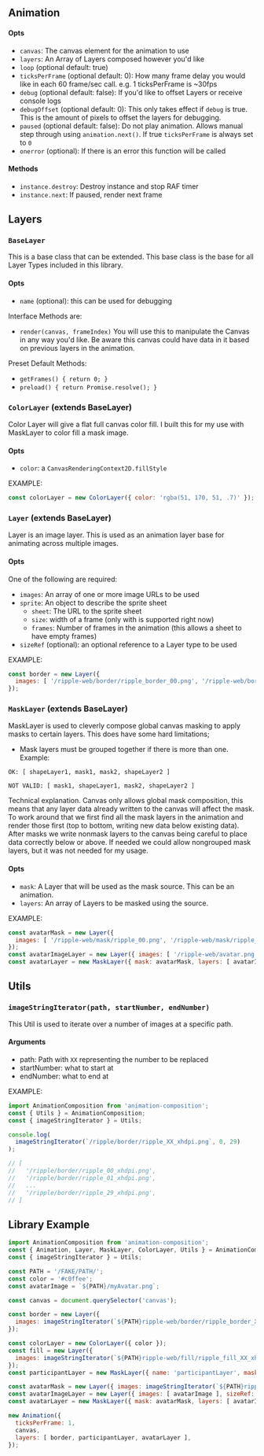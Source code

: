 ## Animation
#### Opts
- `canvas`: The canvas element for the animation to use
- `layers`: An Array of Layers composed however you'd like
- `loop` (optional default: true)
- `ticksPerFrame` (optional default: 0): How many frame delay you would like in each 60 frame/sec call. e.g. 1 ticksPerFrame is ~30fps
- `debug` (optional default: false): If you'd like to offset Layers or receive console logs
- `debugOffset` (optional default: 0): This only takes effect if `debug` is true. This is the amount of pixels to offset the layers for debugging.
- `paused` (optional default: false): Do not play animation. Allows manual step through using `animation.next()`. If true `ticksPerFrame` is always set to `0`
- `onerror` (optional): If there is an error this function will be called

#### Methods
- `instance.destroy`: Destroy instance and stop RAF timer
- `instance.next`: If paused, render next frame

## Layers

### `BaseLayer`
This is a base class that can be extended. This base class is the base for all Layer Types included
in this library.

#### Opts
- `name` (optional): this can be used for debugging

Interface Methods are:
- `render(canvas, frameIndex)`
    You will use this to manipulate the Canvas in any way you'd like. Be aware this canvas could
    have data in it based on previous layers in the animation.

Preset Default Methods:
- `getFrames() { return 0; }`
- `preload() { return Promise.resolve(); }`

### `ColorLayer` (extends BaseLayer)
Color Layer will give a flat full canvas color fill. I built this for my use with MaskLayer to color
fill a mask image.

#### Opts
- `color`: a `CanvasRenderingContext2D.fillStyle`

EXAMPLE:
```js
const colorLayer = new ColorLayer({ color: 'rgba(51, 170, 51, .7)' });
```

### `Layer` (extends BaseLayer)
Layer is an image layer. This is used as an animation layer base for animating across multiple
images.

#### Opts
One of the following are required:
  - `images`: An array of one or more image URLs to be used
  - `sprite`: An object to describe the sprite sheet
    - `sheet`: The URL to the sprite sheet
    - `size`: width of a frame (only with is supported right now)
    - `frames`: Number of frames in the animation (this allows a sheet to have empty frames)
- `sizeRef` (optional): an optional reference to a Layer type to be used

EXAMPLE:
```js
const border = new Layer({
  images: [ '/ripple-web/border/ripple_border_00.png', '/ripple-web/border/ripple_border_01.png' ]
});
```

### `MaskLayer` (extends BaseLayer)
MaskLayer is used to cleverly compose global canvas masking to apply masks to certain layers. This
does have some hard limitations;

- Mask layers must be grouped together if there is more than one.
Example:
```
OK: [ shapeLayer1, mask1, mask2, shapeLayer2 ]

NOT VALID: [ mask1, shapeLayer1, mask2, shapeLayer2 ]
```

Technical explanation. Canvas only allows global mask composition, this means that any layer
data already written to the canvas will affect the mask. To work around that we first find all the
mask layers in the animation and render those first (top to bottom, writing new data below
existing data). After masks we write nonmask layers to the canvas being careful to place data
correctly below or above. If needed we could allow nongrouped mask layers, but it was not
needed for my usage.

#### Opts
- `mask`: A Layer that will be used as the mask source. This can be an animation.
- `layers`: An array of Layers to be masked using the source.

EXAMPLE:
```js
const avatarMask = new Layer({
  images: [ '/ripple-web/mask/ripple_00.png', '/ripple-web/mask/ripple_01.png' ],
});
const avatarImageLayer = new Layer({ images: [ '/ripple-web/avatar.png' ], sizeRef: avatarMask });
const avatarLayer = new MaskLayer({ mask: avatarMask, layers: [ avatarImageLayer ]});
```

## Utils

### `imageStringIterator(path, startNumber, endNumber)`
This Util is used to iterate over a number of images at a specific path.

#### Arguments
- path: Path with `XX` representing the number to be replaced
- startNumber: what to start at
- endNumber: what to end at

EXAMPLE:
```js
import AnimationComposition from 'animation-composition';
const { Utils } = AnimationComposition;
const { imageStringIterator } = Utils;

console.log(
  imageStringIterator(`/ripple/border/ripple_XX_xhdpi.png`, 0, 29)
);

// [
//   '/ripple/border/ripple_00_xhdpi.png',
//   '/ripple/border/ripple_01_xhdpi.png',
//   ...
//   '/ripple/border/ripple_29_xhdpi.png',
// ]
```

## Library Example
```js
import AnimationComposition from 'animation-composition';
const { Animation, Layer, MaskLayer, ColorLayer, Utils } = AnimationComposition;
const { imageStringIterator } = Utils;

const PATH = '/FAKE/PATH/';
const color = '#c0ffee';
const avatarImage = `${PATH}/myAvatar.png`;

const canvas = document.querySelector('canvas');

const border = new Layer({
  images: imageStringIterator(`${PATH}ripple-web/border/ripple_border_XX_xhdpi.png`, 0, 29)
});

const colorLayer = new ColorLayer({ color });
const fill = new Layer({
  images: imageStringIterator(`${PATH}ripple-web/fill/ripple_fill_XX_xhdpi.png`, 0, 29)
});
const participantLayer = new MaskLayer({ name: 'participantLayer', mask: fill, layers: [ colorLayer ]});

const avatarMask = new Layer({ images: imageStringIterator(`${PATH}ripple-web/mask/ripple_mask_XX_xhdpi.png`, 0, 29) });
const avatarImageLayer = new Layer({ images: [ avatarImage ], sizeRef: avatarMask });
const avatarLayer = new MaskLayer({ mask: avatarMask, layers: [ avatarImageLayer ]});

new Animation({
  ticksPerFrame: 1,
  canvas,
  layers: [ border, participantLayer, avatarLayer ],
});
```
